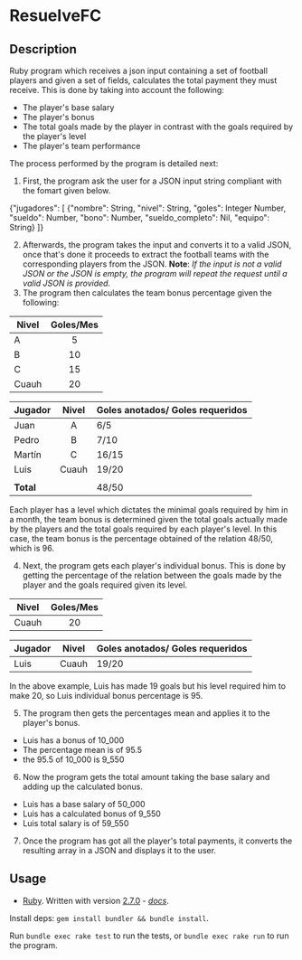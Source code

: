 # ResuelveFC

## Description

Ruby program which receives a json input containing a set of football players and given
a set of fields, calculates the total payment they must receive. This is done by taking into
account the following:
* The player's base salary 
* The player's bonus
* The total goals made by the player in contrast with the goals required by the player's level
* The player's team performance

The process performed by the program is detailed next:

1. First, the program ask the user for a JSON input string compliant with the fomart given below.

{"jugadores": [
    {"nombre": String,
     "nivel": String,
     "goles": Integer Number,
     "sueldo": Number,
     "bono": Number,
     "sueldo_completo": Nil,
     "equipo": String}
]}

2. Afterwards, the program takes the input and converts it to a valid JSON, once that's done it proceeds to extract the football teams with the corresponding players from the JSON. **Note**: *If the input is not a valid JSON or the JSON is empty, the program will repeat the request until a valid JSON is provided.*
3. The program then calculates the team bonus percentage given the following: 

| Nivel        | Goles/Mes  |
| ------------- |:-------------:| 
| A     | 5 |
| B      | 10      |
| C | 15      |
| Cuauh | 20      |

| Jugador        | Nivel | Goles anotados/ Goles requeridos |     
| ------------- |:-------------:| ------------- |
| Juan     | A | 6/5 |
| Pedro      | B | 7/10 | 
| Martín | C  | 16/15 |
| Luis | Cuauh | 19/20 |
||||
| **Total** |  | 48/50 |

Each player has a level which dictates the minimal goals required by him in a month, the team bonus is
determined given the total goals actually made by the players and the total goals required by each
player's level. In this case, the team bonus is the percentage obtained of the relation 48/50, which is
96.

4. Next, the program gets each player's individual bonus. This is done by getting the percentage of 
the relation between the goals made by the player and the goals required given its level. 

| Nivel        | Goles/Mes |
| ------------- |:-------------:| 
| Cuauh     | 20 |

| Jugador        | Nivel | Goles anotados/ Goles requeridos |    
| ------------- |:-------------:| -------------|
| Luis     | Cuauh | 19/20 |

In the above example, Luis has made 19 goals but his level required him to make 20, so Luis individual bonus percentage is 95.

5. The program then gets the percentages mean and applies it to the player's bonus. 

* Luis has a bonus of 10_000
* The percentage mean is of 95.5
* the 95.5 of 10_000 is 9_550

6. Now the program gets the total amount taking the base salary and adding up the calculated bonus. 

* Luis has a base salary of 50_000
* Luis has a calculated bonus of 9_550
* Luis total salary is of 59_550

7. Once the program has got all the player's total payments, it converts the resulting array in a JSON and displays it to the user. 

## Usage

* [Ruby](https://www.ruby-lang.org/en/).  Written with version [2.7.0](https://www.ruby-lang.org/en/news/2019/12/25/ruby-2-7-0-released/) - *[docs](https://docs.ruby-lang.org/en/2.7.0/)*.

Install deps: `gem install bundler && bundle install`.  

Run `bundle exec rake test` to run the tests, or `bundle exec rake run` to run the program.